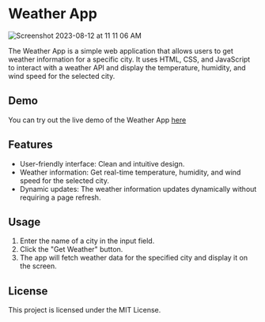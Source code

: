 # Weather App

![Screenshot 2023-08-12 at 11 11 06 AM](https://github.com/andrewanil/Weather-App/assets/140912263/613cfe0c-b2f8-44c7-b736-cddce39eddae)


The Weather App is a simple web application that allows users to get weather information for a specific city. It uses HTML, CSS, and JavaScript to interact with a weather API and display the temperature, humidity, and wind speed for the selected city.

## Demo

You can try out the live demo of the Weather App [here](andrewanil.github.io/Weather-App/)

## Features

- User-friendly interface: Clean and intuitive design.
- Weather information: Get real-time temperature, humidity, and wind speed for the selected city.
- Dynamic updates: The weather information updates dynamically without requiring a page refresh.

## Usage

1. Enter the name of a city in the input field.
2. Click the "Get Weather" button.
3. The app will fetch weather data for the specified city and display it on the screen.

## License
This project is licensed under the MIT License.

